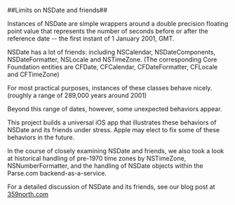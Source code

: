##Limits on NSDate and friends##

Instances of NSDate are simple wrappers around a double precision floating point value that represents the number of seconds before or after the reference date -- the first instant of 1 January 2001, GMT.

NSDate has a lot of friends: including NSCalendar, NSDateComponents, NSDateFormatter, NSLocale and NSTimeZone. (The corresponding Core Foundation entities are CFDate, CFCalendar, CFDateFormatter, CFLocale and CFTimeZone)

For most practical purposes, instances of these classes behave nicely.  (roughly a range of 289,000 years around 2001)

Beyond this range of dates, however, some unexpected behaviors appear.

This project builds a universal iOS app that illustrates these behaviors of NSDate and its friends under stress.  Apple may elect to fix some of these behaviors in the future.

In the course of closely examining NSDate and friends, we also took a look at historical handling of pre-1970 time zones by NSTimeZone, NSNumberFormatter, and the handling of NSDate objects within the Parse.com backend-as-a-service.

For a detailed discussion of NSDate and its friends, see our blog post at [359north.com](http://359north.com/blog/2015/02/08/the-limits-of-nsdate-and-friends)